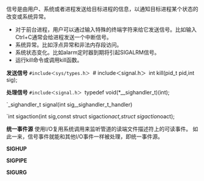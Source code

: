 信号是由用户、系统或者进程发送给目标进程的信息，以通知目标进程某个状态的改变或系统异常。
- 对于前台进程，用户可以通过输入特殊的终端字符来给它发送信号。比如输入Ctrl+C通常会给进程发送一个中断信号。
- 系统异常。比如浮点异常和非法内存段访问。
- 系统状态变化。比如alarm定时器到期将引起SIGALRM信号。
- 运行kill命令或调用kill函数。

**发送信号**
`#include＜sys/types.h＞
`# include＜signal.h＞`
`int kill(pid_t pid,int sig);

**处理信号**
`#include＜signal.h＞
`typedef void(*__sighandler_t)(int);

`_sighandler_t signal(int sig,_sighandler_t_handler)

`int sigaction(int sig,const struct sigaction*act,struct sigaction*oact);

**统一事件源**
使用I/O复用系统调用来监听管道的读端文件描述符上的可读事件。
如此一来，信号事件就能和其他I/O事件一样被处理，即统一事件源。

**SIGHUP**

**SIGPIPE**

**SIGURG**

